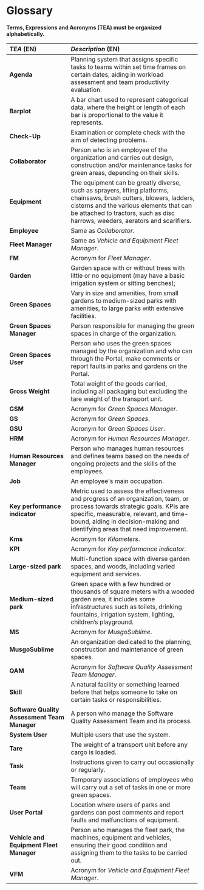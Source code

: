 # Glossary

**Terms, Expressions and Acronyms (TEA) must be organized alphabetically.**

| **_TEA_** (EN)                               | **_Description_** (EN)                                                                                                                                                                                                                             |                                       
|:---------------------------------------------|:---------------------------------------------------------------------------------------------------------------------------------------------------------------------------------------------------------------------------------------------------|
| **Agenda**                                   | Planning system that assigns specific tasks to teams within set time frames on certain dates, aiding in workload assessment and team productivity evaluation.                                                                                      |
| **Barplot**                                  | A bar chart used to represent categorical data, where the height or length of each bar is proportional to the value it represents.                                                                                                                 |
| **Check-Up**                                 | Examination or complete check with the aim of detecting problems.                                                                                                                                                                                  |
| **Collaborator**                             | Person who is an employee of the organization and carries out design, construction and/or maintenance tasks for green areas, depending on their skills.                                                                                            |
| **Equipment**                                | The equipment can be greatly diverse, such as sprayers, lifting platforms, chainsaws, brush cutters, blowers, ladders, cisterns and the various elements that can be attached to tractors, such as disc harrows, weeders, aerators and scarifiers. |
| **Employee**                                 | Same as _Collaborator_.                                                                                                                                                                                                                            |
| **Fleet Manager**                            | Same as _Vehicle and Equipment Fleet Manager_.                                                                                                                                                                                                     |
| **FM**                                       | Acronym for _Fleet Manager_.                                                                                                                                                                                                                       |
| **Garden**                                   | Garden space with or without trees with little or no equipment (may have a basic irrigation system or sitting benches);                                                                                                                            |
| **Green Spaces**                             | Vary in size and amenities, from small gardens to medium-sized parks with amenities, to large parks with extensive facilities.                                                                                                                     |
| **Green Spaces Manager**                     | Person responsible for managing the green spaces in charge of the organization.                                                                                                                                                                    |
| **Green Spaces User**                        | Person who uses the green spaces managed by the organization and who can through the Portal, make comments or report faults in parks and gardens on the Portal.                                                                                    |
| **Gross Weight**                             | Total weight of the goods carried, including all packaging but excluding the tare weight of the transport unit.                                                                                                                                    |
| **GSM**                                      | Acronym for _Green Spaces Manager_.                                                                                                                                                                                                                |
| **GS**                                       | Acronym for _Green Spaces_.                                                                                                                                                                                                                        |
| **GSU**                                      | Acronym for _Green Spaces User_.                                                                                                                                                                                                                   |
| **HRM**                                      | Acronym for _Human Resources Manager_.                                                                                                                                                                                                             |
| **Human Resources Manager**                  | Person who manages human resources and defines teams based on the needs of ongoing projects and the skills of the employees.                                                                                                                       |
| **Job**                                      | An employee's main occupation.                                                                                                                                                                                                                     |
| **Key performance indicator**                | Metric used to assess the effectiveness and progress of an organization, team, or process towards strategic goals. KPIs are specific, measurable, relevant, and time-bound, aiding in decision-making and identifying areas that need improvement. |
| **Kms**                                      | Acronym for _Kilometers_.                                                                                                                                                                                                                          |
| **KPI**                                      | Acronym for _Key performance indicator_.                                                                                                                                                                                                           |
| **Large-sized park**                         | Multi-function space with diverse garden spaces, and woods, including varied equipment and services.                                                                                                                                               |
| **Medium-sized park**                        | Green space with a few hundred or thousands of square meters with a wooded garden area, it includes some infrastructures such as toilets, drinking fountains, irrigation system, lighting, children’s playground.                                  |
| **MS**                                       | Acronym for _MusgoSublime_.                                                                                                                                                                                                                        |
| **MusgoSublime**                             | An organization dedicated to the planning, construction and maintenance of green spaces.                                                                                                                                                           |
| **QAM**                                      | Acronym for _Software Quality Assessment Team Manager_.                                                                                                                                                                                            |
| **Skill**                                    | A natural facility or something learned before that helps someone to take on certain tasks or responsibilities.                                                                                                                                    |
| **Software Quality Assessment Team Manager** | A person who manage the Software Quality Assessment Team and its process.                                                                                                                                                                          |
| **System User**                              | Multiple users that use the system.                                                                                                                                                                                                                |
| **Tare**                                     | The weight of a transport unit before any cargo is loaded.                                                                                                                                                                                         |
| **Task**                                     | Instructions given to carry out occasionally or regularly.                                                                                                                                                                                         |
| **Team**                                     | Temporary associations of employees who will carry out a set of tasks in one or more green spaces.                                                                                                                                                 |
| **User Portal**                              | Location where users of parks and gardens can post comments and report faults and malfunctions of equipment.                                                                                                                                       |
| **Vehicle and Equipment Fleet Manager**      | Person who manages the fleet park, the machines, equipment and vehicles, ensuring their good condition and assigning them to the tasks to be carried out.                                                                                          |
| **VFM**                                      | Acronym for _Vehicle and Equipment Fleet Manager_.                                                                                                                                                                                                 |







